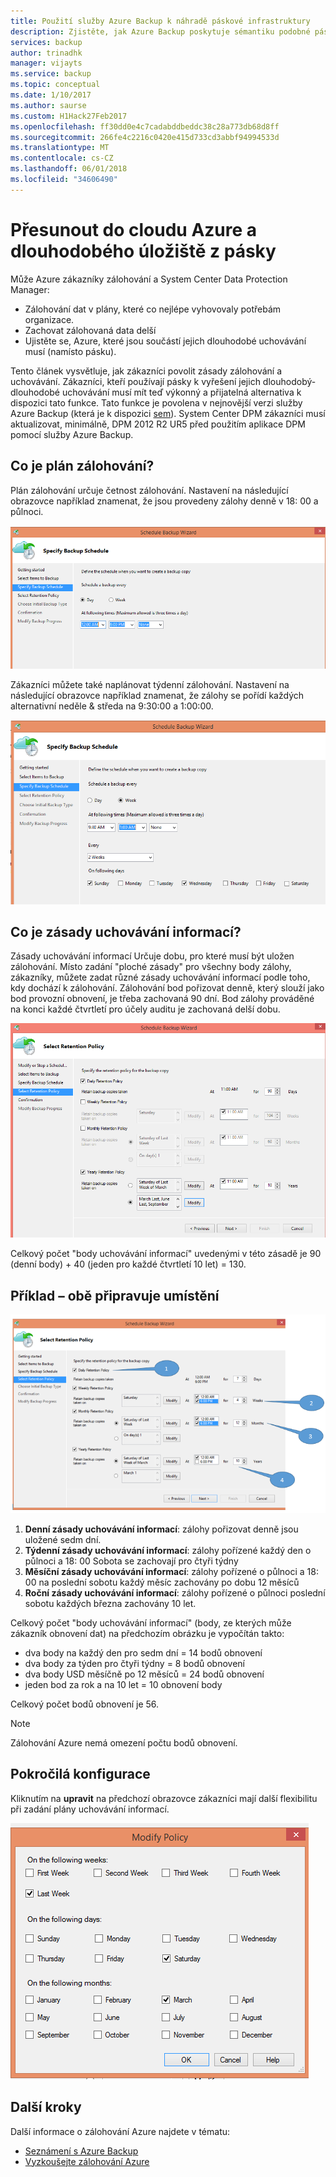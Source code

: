 ```yaml
---
title: Použití služby Azure Backup k náhradě páskové infrastruktury
description: Zjistěte, jak Azure Backup poskytuje sémantiku podobné pásku, která umožňuje zálohování a obnovení dat v Azure
services: backup
author: trinadhk
manager: vijayts
ms.service: backup
ms.topic: conceptual
ms.date: 1/10/2017
ms.author: saurse
ms.custom: H1Hack27Feb2017
ms.openlocfilehash: ff30dd0e4c7cadabddbeddc38c28a773db68d8ff
ms.sourcegitcommit: 266fe4c2216c0420e415d733cd3abbf94994533d
ms.translationtype: MT
ms.contentlocale: cs-CZ
ms.lasthandoff: 06/01/2018
ms.locfileid: "34606490"
---
```

# <a name="move-your-long-term-storage-from-tape-to-the-azure-cloud"></a>Přesunout do cloudu Azure a dlouhodobého úložiště z pásky
Může Azure zákazníky zálohování a System Center Data Protection Manager:

* Zálohování dat v plány, které co nejlépe vyhovovaly potřebám organizace.
* Zachovat zálohovaná data delší
* Ujistěte se, Azure, které jsou součástí jejich dlouhodobé uchovávání musí (namísto pásku).

Tento článek vysvětluje, jak zákazníci povolit zásady zálohování a uchovávání. Zákazníci, kteří používají pásky k vyřešení jejich dlouhodobý-dlouhodobé uchovávání musí mít teď výkonný a přijatelná alternativa k dispozici tato funkce. Tato funkce je povolena v nejnovější verzi služby Azure Backup (která je k dispozici [sem](http://aka.ms/azurebackup_agent)). System Center DPM zákazníci musí aktualizovat, minimálně, DPM 2012 R2 UR5 před použitím aplikace DPM pomocí služby Azure Backup.

## <a name="what-is-the-backup-schedule"></a>Co je plán zálohování?
Plán zálohování určuje četnost zálohování. Nastavení na následující obrazovce například znamenat, že jsou provedeny zálohy denně v 18: 00 a půlnoci.

![Denní plán](./media/backup-azure-backup-cloud-as-tape/dailybackupschedule.png)

Zákazníci můžete také naplánovat týdenní zálohování. Nastavení na následující obrazovce například znamenat, že zálohy se pořídí každých alternativní neděle & středa na 9:30:00 a 1:00:00.

![Týdenní plán](./media/backup-azure-backup-cloud-as-tape/weeklybackupschedule.png)

## <a name="what-is-the-retention-policy"></a>Co je zásady uchovávání informací?
Zásady uchovávání informací Určuje dobu, pro které musí být uložen zálohování. Místo zadání "ploché zásady" pro všechny body zálohy, zákazníky, můžete zadat různé zásady uchovávání informací podle toho, kdy dochází k zálohování. Zálohování bod pořizovat denně, který slouží jako bod provozní obnovení, je třeba zachovaná 90 dní. Bod zálohy prováděné na konci každé čtvrtletí pro účely auditu je zachovaná delší dobu.

![Zásady uchovávání informací](./media/backup-azure-backup-cloud-as-tape/retentionpolicy.png)

Celkový počet "body uchovávání informací" uvedenými v této zásadě je 90 (denní body) + 40 (jeden pro každé čtvrtletí 10 let) = 130.

## <a name="example--putting-both-together"></a>Příklad – obě připravuje umístění
![Ukázka obrazovky](./media/backup-azure-backup-cloud-as-tape/samplescreen.png)

1. **Denní zásady uchovávání informací**: zálohy pořizovat denně jsou uložené sedm dní.
2. **Týdenní zásady uchovávání informací**: zálohy pořízené každý den o půlnoci a 18: 00 Sobota se zachovají pro čtyři týdny
3. **Měsíční zásady uchovávání informací**: zálohy pořízené o půlnoci a 18: 00 na poslední sobotu každý měsíc zachovány po dobu 12 měsíců
4. **Roční zásady uchovávání informací**: zálohy pořízené o půlnoci poslední sobotu každých března zachovány 10 let.

Celkový počet "body uchovávání informací" (body, ze kterých může zákazník obnovení dat) na předchozím obrázku je vypočítán takto:

* dva body na každý den pro sedm dní = 14 bodů obnovení
* dva body za týden pro čtyři týdny = 8 bodů obnovení
* dva body USD měsíčně po 12 měsíců = 24 bodů obnovení
* jeden bod za rok a na 10 let = 10 obnovení body

Celkový počet bodů obnovení je 56.

> [!NOTE]
> Zálohování Azure nemá omezení počtu bodů obnovení.
>
>

## <a name="advanced-configuration"></a>Pokročilá konfigurace
Kliknutím na **upravit** na předchozí obrazovce zákazníci mají další flexibilitu při zadání plány uchovávání informací.

![Úpravy](./media/backup-azure-backup-cloud-as-tape/modify.png)

## <a name="next-steps"></a>Další kroky
Další informace o zálohování Azure najdete v tématu:

* [Seznámení s Azure Backup](backup-introduction-to-azure-backup.md)
* [Vyzkoušejte zálohování Azure](backup-try-azure-backup-in-10-mins.md)

